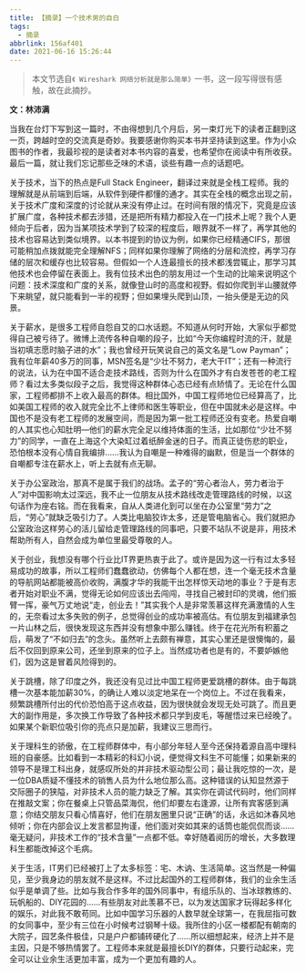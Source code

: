 ```yaml
---
title: 【摘录】一个技术男的自白
tags:
  - 摘录
abbrlink: 156af401
date: 2021-06-16 15:26:44
---
```


> 本文节选自`《 Wireshark 网络分析就是那么简单》`一书，这一段写得很有感触，故在此摘抄。

**文：林沛满**

当我在台灯下写到这一篇时，不由得想到几个月后，另一束灯光下的读者正翻到这一页，跨越时空的交流真是奇妙。我要感谢你购买本书并坚持读到这里。作为小众图书的作者，我最珍视的是读者对本书内容的喜爱，也希望你在阅读中有所收获。最后一篇，就让我们忘记那些乏味的术语，谈些有趣一点的话题吧。

关于技术，当下的热点是Full Stack Engineer，翻译过来就是全栈工程师。我的理解就是从前端到后端，从软件到硬件都懂的通才。其实在全栈的概念出现之前，关于技术广度和深度的讨论就从来没有停止过。在时间有限的情况下，究竟是应该扩展广度，各种技术都去涉猎，还是把所有精力都投入在一门技术上呢？我个人更倾向于后者，因为当某项技术学到了较深的程度后，眼界就不一样了，再学其他的技术也容易达到类似境界。以本书提到的协议为例，如果你已经精通CIFS，那很可能稍加点拨就能完全理解NFS；同样如果你理解了网络的分层和流控，再学习存储的层次和缓存也比较容易。但假如一个人连最擅长的技术都浅尝辄止，那学习其他技术也会停留在表面上。我有位技术出色的朋友用过一个生动的比喻来说明这个问题：技术深度和广度的关系，就像登山时的高度和视野。假如你爬到半山腰就停下来眺望，就只能看到一半的视野；但如果埋头爬到山顶，一抬头便是无边的风景。

关于薪水，是很多工程师自怨自艾的口水话题。不知道从何时开始，大家似乎都觉得自己被亏待了。微博上流传各种自嘲的段子，比如“今天你编程时流的汗，就是当初填志愿时脑子进的水”；我也曾经开玩笑说自己的英文名是“Low Payman”；我有位年薪40多万的同事，MSN签名是“少壮不努力，老大干IT”；还有一种流行的说法，认为在中国不适合走技术路线，否则为什么在国外才有白发苍苍的老工程师？看过太多类似段子之后，我觉得这种群体心态已经有点矫情了。无论在什么国家，工程师都排不上收入最高的群体。相比国外，中国工程师地位已经算高了，比如美国工程师的收入就完全比不上律师和医生等职业，但在中国就未必是这样。中国也不是没有老工程师的发展空间，而是因为第一批工程师还没有变老。热爱自嘲的人其实也心知肚明—他们的薪水完全足以维持体面的生活，比如那位“少壮不努力”的同学，一直在上海这个大染缸过着纸醉金迷的日子。而真正徒伤悲的职业，恐怕根本没有心情自我编排……我认为自嘲是一种难得的幽默，但是当一个群体的自嘲都专注在薪水上，听上去就有点无聊。

关于办公室政治，那真不是属于我们的战场。孟子的“劳心者治人，劳力者治于人”对中国影响太过深远，我不止一位朋友从技术路线改走管理路线的时候，以这句话作为座右铭。而在我看来，自从人类进化到可以坐在办公室里“劳力”之后，“劳心”就缺乏吸引力了。人类比电脑狡诈太多，还是管电脑省心。我们就把办公室政治这样劳心的活儿留给走管理路线的同事吧，只要不站队不说是非，用技术帮助所有人，自然会成为单位里最受尊敬的人。

关于创业，我想没有哪个行业比IT界更热衷于此了。或许是因为这一行有过太多轻易成功的故事，所以工程师们蠢蠢欲动，仿佛每个人都在想，连一个毫无技术含量的导航网站都能被高价收购，满腹才华的我能干出怎样惊天动地的事业？于是有志者开始对职业不满，觉得无论如何应该出去闯闯，寻找自己被封印的灵魂，他们振臂一挥，豪气万丈地说“走，创业去！”其实我个人是非常羡慕这样充满激情的人生的，无奈看过太多失败的例子，总觉得创业的成功率被高估。有位朋友到福建承包一片山林之后，很快发现这东西并没有想象中那么赚钱。终于在花光所有积蓄之后，萌发了“不如归去”的念头。虽然听上去颇有禅意，其实心里还是很懊悔的，最后不仅回到原来公司，还坐到原来的位子上。当然成功者也是有的，不要妒嫉他们，因为这是冒着风险得到的。

关于跳槽，除了印度之外，我还没有见过比中国工程师更爱跳槽的群体。由于每跳槽一次基本能加薪30%，的确让人难以淡定地呆在一个岗位上。不过在我看来，频繁跳槽所付出的代价恐怕高于这点收益，因为很快就会发现无处可跳了。而且更大的副作用是，多次换工作导致了各种技术都只学到皮毛，等醒悟过来已经晚了。如果某个新职位吸引你的亮点只是加薪，我建议三思而行。

关于理科生的骄傲，在工程师群体中，有小部分年轻人至今还保持着源自高中理科班的自豪感。比如看到一本精彩的科幻小说，便觉得文科生不可能懂；如果新来的领导不是理工科出身，就感叹所处的并非技术驱动型公司；最让我吃惊的一次，是一位DBA质疑不懂技术的销售人员为什么地位那么高。这种错误的认知显然源于交际圈子的狭隘，对非技术人员的能力缺乏了解。其实你在调试代码时，他们同样在推敲文案；你在餐桌上只管品菜海侃，他们却要左右逢源，让所有宾客感到满意；你结交朋友只看心情喜好，他们在朋友圈里只说“正确”的话，永远如沐春风地倾听；你在内部会议上发言都显拘谨，他们面对突如其来的话筒也能侃侃而谈……毫无疑问，非技术工作的“技术含量”一点都不低。幸好随着阅历的增长，大多数理科生都能改掉这个毛病。

关于生活，IT男们已经被打上了太多标签：宅、木讷、生活简单。这当然是一种偏见，至少我身边的朋友就不是这样。不过比起国外的工程师群体，我们的业余生活似乎是单调了些。比如与我合作多年的国外同事中，有组乐队的、当冰球教练的、玩帆船的、DIY花园的……有些朋友对此羡慕不已，以为发达国家才玩得起多样化的娱乐，对此我不敢苟同。比如中国学习乐器的人数早就全球第一，在我屈指可数的女同事中，至少有三位在小时候考过钢琴十级。我所住的小区一楼都配有朝南的大院子，园艺条件极佳，只是户户都铺砖硬化了……所以细想起来，经济上并不是主因，只是不够热情罢了。工程师本来就是最擅长DIY的群体，只要行动起来，完全可以让业余生活更加丰富，成为一个更加有趣的人。
